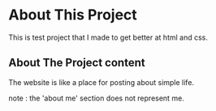 # About This Project

This is test project that I made to get better at html and css.

## About The Project content

The website is like a place for posting about simple life.

note : the 'about me' section does not represent me. 
